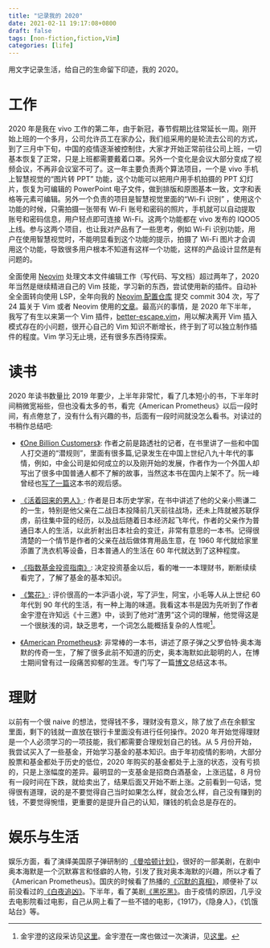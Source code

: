 ```yaml
---
title: "记录我的 2020"
date: 2021-02-11 19:17:08+0800
draft: false
tags: [non-fiction,fiction,Vim]
categories: [life]
---
```


用文字记录生活，给自己的生命留下印迹，我的 2020。

<!--more-->

# 工作

2020 年是我在 vivo 工作的第二年，由于新冠，春节假期比往常延长一周。刚开始上班的一个多月，公司允许员工在家办公，我们组采用的是轮流去公司的方式，到了三月中下旬，中国的疫情逐渐被控制住，大家才开始正常前往公司上班，一切基本恢复了正常，只是上班都需要戴着口罩。另外一个变化是会议大部分变成了视频会议，不再非会议室不可了。这一年主要负责两个算法项目，一个是 vivo 手机上智慧视觉的“图片转 PPT” 功能，这个功能可以把用户用手机拍摄的 PPT 幻灯片，恢复为可编辑的 PowerPoint 电子文件，做到排版和原图基本一致，文字和表格等元素可编辑。另外一个负责的项目是智慧视觉里面的“Wi-Fi 识别” ，使用这个功能的时候，只需拍摄一张带有 Wi-Fi 账号和密码的照片，手机就可以自动提取账号和密码信息，用户轻点即可连接 Wi-Fi。这两个功能都在 vivo 发布的 IQOO5 上线。参与这两个项目，也让我对产品有了一些思考，例如 Wi-Fi 识别功能，用户在使用智慧视觉时，不能明显看到这个功能的提示，拍摄了 Wi-Fi 图片才会调用这个功能，导致很多用户根本不知道有这样一个功能，这样的产品设计显然是有问题的。

全面使用 [Neovim](https://neovim.io/) 处理文本文件编辑工作（写代码、写文档）超过两年了，2020 年当然是继续精进自己的 Vim 技能，学习新的东西，尝试使用新的插件。自动补全全面转向使用 LSP，全年向我的 [Neovim 配置仓库](https://github.com/jdhao/nvim-config) 提交 commit 304 次，写了 24 篇关于 Vim 或者 Neovim 使用的[文章](https://jdhao.github.io/categories/Nvim/)。最高兴的事情，是 2020 年下半年，我写了有生以来第一个 Vim 插件，[better-escape.vim](https://github.com/jdhao/better-escape.vim)，用以解决离开 Vim 插入模式存在的小问题，很开心自己的 Vim 知识不断增长，终于到了可以独立制作插件的程度。Vim 学习无止境，还有很多东西待探索。

# 读书

2020 年读书数量比 2019 年要少，上半年非常忙，看了几本短小的书，下半年时间稍微宽裕些，但也没看太多的书，看完《American Prometheus》以后一段时间，有点倦怠了，没有什么有兴趣的书，后面有一段时间就没怎么看书。对读过的书稍作总结吧:

+ [《One Billion Customers》](https://book.douban.com/subject/2791877/): 作者之前是路透社的记者，在书里讲了一些和中国人打交道的“潜规则”，里面有很多篇,记录发生在中国上世纪八九十年代的事情，例如，中金公司是如何成立的以及刚开始的发展，作者作为一个外国人却写出了很多中国普通人都不了解的故事，当然这本书在国内上架不了。阮一峰曾经也[写了一篇](https://www.ruanyifeng.com/blog/2013/05/one-billion-consumers.html)这本书的观后感。

+ [《活着回来的男人》](https://book.douban.com/subject/26897187/): 作者是日本历史学家，在书中讲述了他的父亲小熊谦二的一生，特别是他父亲在二战日本投降前几天前往战场，还未上阵就被苏联俘虏，前往集中营的经历，以及战后随着日本经济起飞年代，作者的父亲作为普通日本人的生活，以此折射出日本社会的变迁，非常有意思的一本书。记得很清楚的一个情节是作者的父亲在战后做体育用品生意，在 1960 年代就给家里添置了洗衣机等设备，日本普通人的生活在 60 年代就达到了这种程度。

+ [《指数基金投资指南》](https://book.douban.com/subject/27204860/): 决定投资基金以后，看的唯一一本理财书，断断续续看完了，了解了基金的基本知识。

+ [《繁花》](https://book.douban.com/subject/22714154/): 评价很高的一本沪语小说，写了沪生，阿宝，小毛等人从上世纪 60 年代到 90 年代的生活，有一种上海的味道。我看这本书是因为先听到了作者金宇澄在许知远《十三邀》中，谈到了他对“渣男”这个词的理解，他觉得这是一个很肤浅的词，缺乏思考，一个词怎么能概括复杂的人性呢[^1]。

+ [《American Prometheus》](https://book.douban.com/subject/1878716//): 非常棒的一本书，讲述了原子弹之父罗伯特·奥本海默的传奇一生，了解了很多此前不知道的历史，奥本海默如此聪明的人，在博士期间曾有过一段痛苦抑郁的生涯。专门写了一篇[博文](https://jdhao.github.io/2020/10/03/american_prometheus_JRO/)总结这本书。

# 理财

以前有一个很 naive 的想法，觉得钱不多，理财没有意义，除了放了点在余额宝里面，剩下的钱就一直放在银行卡里面没有进行任何操作。2020 年开始觉得理财是一个人必须学习的一项技能，我们都需要合理规划自己的钱。从 5 月份开始，我尝试买入了一些基金，开始学习基金的基本知识。由于年初疫情的影响，大部分股票和基金都处于历史的低位，2020 年购买的基金都处于上涨的状态，没有亏损的，只是上涨幅度的差异。最明显的一支基金是招商白酒基金，上涨迅猛，8 月份有一段时间在下跌，就给卖出了，结果后面又开始不断上涨。之前看到一句话，觉得很有道理，说的是不要觉得自己当时如果怎么样，就会怎么样，自己没有赚到的钱，不要觉得惋惜，更重要的是提升自己的认知，赚钱的机会总是存在的。

# 娱乐与生活

娱乐方面，看了演绎美国原子弹研制的 [《曼哈顿计划》](https://movie.douban.com/subject/25822687/)，很好的一部美剧，在剧中奥本海默是一个沉默寡言和怪癖的人物，引发了我对奥本海默的兴趣，所以才看了《American Prometheus》。国庆的时候看了热播的[《沉默的真相》](https://movie.douban.com/subject/33447642/)，顺便补了以前没看过的[《白夜追凶》](https://movie.douban.com/subject/26883064/)。下半年，看了美剧[《黑吃黑》](https://movie.douban.com/subject/6874276/)。由于疫情的原因，几乎没去电影院看过电影，自己从网上看了一些不错的电影，《1917》，《隐身人》，《饥饿站台》等。

[^1]: 金宇澄的这段采访见[这里](https://www.bilibili.com/video/av752862261/)。金宇澄在一席也做过一次演讲，见[这里](https://www.youtube.com/watch?v=gvw58Gyt_UQ)。
